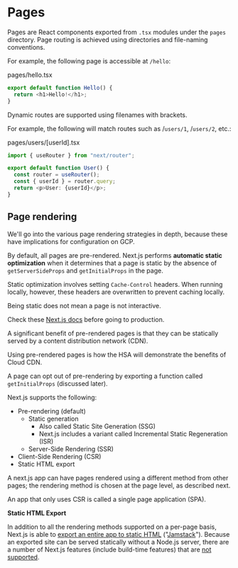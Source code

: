 # Pages

Pages are React components exported from `.tsx` modules under the `pages`
directory. Page routing is achieved using directories and file-naming
conventions.

For example, the following page is accessible at `/hello`:

pages/hello.tsx

```typescript
export default function Hello() {
  return <h1>Hello!</h1>;
}
```

Dynamic routes are supported using filenames with brackets.

For example, the following will match routes such as /`users/1`, /`users/2`, etc.:

pages/users/[userId].tsx

```typescript
import { useRouter } from "next/router";

export default function User() {
  const router = useRouter();
  const { userId } = router.query;
  return <p>User: {userId}</p>;
}
```

## Page rendering

We'll go into the various page rendering strategies in depth, because these have
implications for configuration on GCP.

By default, all pages are pre-rendered. Next.js performs **automatic static
optimization** when it determines that a page is static by the absence
of `getServerSideProps` and `getInitialProps` in the page.

Static optimization involves setting `Cache-Control` headers. When running locally, however, these headers are overwritten to prevent caching locally.

Being static does not mean a page is not interactive.

Check these [Next.js docs](https://nextjs.org/docs/going-to-production) before going to production.

A significant benefit of pre-rendered pages is that they can be statically served by a content distribution network (CDN).

Using pre-rendered pages is how the HSA will demonstrate the benefits of Cloud CDN.

A page can opt out of pre-rendering by exporting a function called `getInitialProps` (discussed later).

Next.js supports the following:

- Pre-rendering (default)
  - Static generation
    - Also called Static Site Generation (SSG)
    - Next.js includes a variant called Incremental Static Regeneration (ISR)
  - Server-Side Rendering (SSR)
- Client-Side Rendering (CSR)
- Static HTML export

A next.js app can have pages rendered using a different method from other pages; the rendering method is chosen at the page level, as described next.

An app that only uses CSR is called a single page application (SPA).

**Static HTML Export**

In addition to all the rendering methods supported on a per-page basis, Next.js is able to [export an entire app to static HTML](https://nextjs.org/docs/advanced-features/static-html-export) ("[Jamstack](https://jamstack.org/)"). Because an exported site can be served statically without a Node.js server, there are a number of Next.js features (include build-time features) that are [not supported](https://nextjs.org/docs/advanced-features/static-html-export#unsupported-features).

